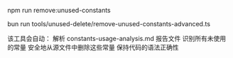 npm run remove:unused-constants

bun run tools/unused-delete/remove-unused-constants-advanced.ts


该工具会自动：
解析 constants-usage-analysis.md 报告文件
识别所有未使用的常量
安全地从源文件中删除这些常量
保持代码的语法正确性